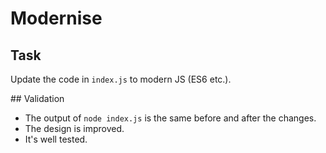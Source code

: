 # Modernise

## Task

Update the code in `index.js` to modern JS (ES6 etc.).

## Validation

* The output of `node index.js` is the same before and after the changes.
* The design is improved.
* It's well tested.
